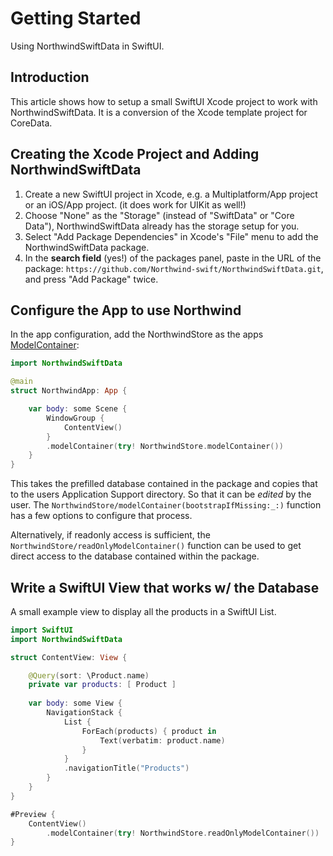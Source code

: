 # Getting Started

Using NorthwindSwiftData in SwiftUI.

## Introduction

This article shows how to setup a small SwiftUI Xcode project to work with
NorthwindSwiftData.
It is a conversion of the Xcode template project for CoreData.


## Creating the Xcode Project and Adding NorthwindSwiftData

1. Create a new SwiftUI project in Xcode, e.g. a Multiplatform/App project or an
   iOS/App project. (it does work for UIKit as well!)
2. Choose "None" as the "Storage" (instead of "SwiftData" or "Core Data"),
   NorthwindSwiftData already has the storage setup for you.
3. Select "Add Package Dependencies" in Xcode's "File" menu to add the
   NorthwindSwiftData package.
4. In the **search field** (yes!) of the packages panel,
   paste in the URL of the package:
   `https://github.com/Northwind-swift/NorthwindSwiftData.git`,
   and press "Add Package" twice.


## Configure the App to use Northwind

In the app configuration, add the NorthwindStore as the apps
[ModelContainer](https://developer.apple.com/documentation/swiftdata/modelcontainer):

```swift
import NorthwindSwiftData

@main
struct NorthwindApp: App {

    var body: some Scene {
        WindowGroup {
            ContentView()
        }
        .modelContainer(try! NorthwindStore.modelContainer())
    }
}
```

This takes the prefilled database contained in the package and copies
that to the users Application Support directory.
So that it can be _edited_ by the user.
The ``NorthwindStore/modelContainer(bootstrapIfMissing:_:)`` function has a few 
options to configure that process.

Alternatively, if readonly access is sufficient,
the ``NorthwindStore/readOnlyModelContainer()`` function can be used to get 
direct access to the database contained within the package.


## Write a SwiftUI View that works w/ the Database

A small example view to display all the products in a SwiftUI List.

```swift
import SwiftUI
import NorthwindSwiftData

struct ContentView: View {

    @Query(sort: \Product.name)
    private var products: [ Product ]
    
    var body: some View {
        NavigationStack {
            List {
                ForEach(products) { product in
                    Text(verbatim: product.name)
                }
            }
            .navigationTitle("Products")
        }
    }    
}

#Preview {
    ContentView()
        .modelContainer(try! NorthwindStore.readOnlyModelContainer())
}
```
